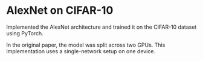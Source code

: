 # AlexNet on CIFAR-10

Implemented the AlexNet architecture and trained it on the CIFAR-10 dataset using PyTorch.

In the original paper, the model was split across two GPUs. This implementation uses a single-network setup on one device.


